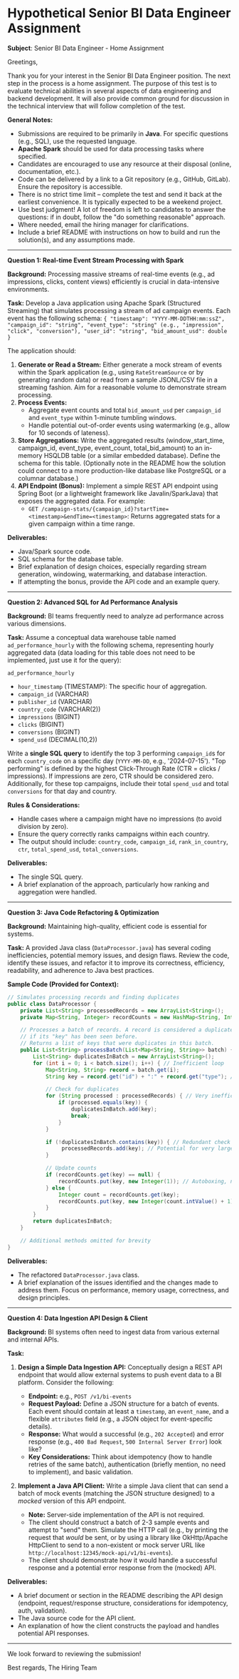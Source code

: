 # Hypothetical Senior BI Data Engineer Assignment

**Subject**: Senior BI Data Engineer - Home Assignment

Greetings,

Thank you for your interest in the Senior BI Data Engineer position. The next step in the process is a home assignment. The purpose of this test is to evaluate technical abilities in several aspects of data engineering and backend development. It will also provide common ground for discussion in the technical interview that will follow completion of the test.

**General Notes:**

- Submissions are required to be primarily in **Java**. For specific questions (e.g., SQL), use the requested language.
- **Apache Spark** should be used for data processing tasks where specified.
- Candidates are encouraged to use any resource at their disposal (online, documentation, etc.). 
- Code can be delivered by a link to a Git repository (e.g., GitHub, GitLab). Ensure the repository is accessible.
- There is no strict time limit – complete the test and send it back at the earliest convenience. It is typically expected to be a weekend project.
- Use best judgment! A lot of freedom is left to candidates to answer the questions: if in doubt, follow the "do something reasonable" approach.
- Where needed, email the hiring manager for clarifications.
- Include a brief README with instructions on how to build and run the solution(s), and any assumptions made.

---

**Question 1: Real-time Event Stream Processing with Spark**

**Background:** Processing massive streams of real-time events (e.g., ad impressions, clicks, content views) efficiently is crucial in data-intensive environments.

**Task:**
Develop a Java application using Apache Spark (Structured Streaming) that simulates processing a stream of ad campaign events. Each event has the following schema:
`{ "timestamp": "YYYY-MM-DDTHH:mm:ssZ", "campaign_id": "string", "event_type": "string" (e.g., "impression", "click", "conversion"), "user_id": "string", "bid_amount_usd": double }`

The application should:
1. **Generate or Read a Stream:** Either generate a mock stream of events within the Spark application (e.g., using `RateStreamSource` or by generating random data) or read from a sample JSONL/CSV file in a streaming fashion. Aim for a reasonable volume to demonstrate stream processing.
2. **Process Events:**
   - Aggregate event counts and total `bid_amount_usd` per `campaign_id` and `event_type` within 1-minute tumbling windows.
   - Handle potential out-of-order events using watermarking (e.g., allow for 10 seconds of lateness).
3. **Store Aggregations:** Write the aggregated results (window_start_time, campaign_id, event_type, event_count, total_bid_amount) to an in-memory HSQLDB table (or a similar embedded database). Define the schema for this table. (Optionally note in the README how the solution could connect to a more production-like database like PostgreSQL or a columnar database.)
4. **API Endpoint (Bonus):** Implement a simple REST API endpoint using Spring Boot (or a lightweight framework like Javalin/SparkJava) that exposes the aggregated data. For example:
   - `GET /campaign-stats/{campaign_id}?startTime=<timestamp>&endTime=<timestamp>`: Returns aggregated stats for a given campaign within a time range.

**Deliverables:**
- Java/Spark source code.
- SQL schema for the database table.
- Brief explanation of design choices, especially regarding stream generation, windowing, watermarking, and database interaction.
- If attempting the bonus, provide the API code and an example query.

---

**Question 2: Advanced SQL for Ad Performance Analysis**

**Background:** BI teams frequently need to analyze ad performance across various dimensions.

**Task:**
Assume a conceptual data warehouse table named `ad_performance_hourly` with the following schema, representing hourly aggregated data (data loading for this table does not need to be implemented, just use it for the query):

`ad_performance_hourly`
- `hour_timestamp` (TIMESTAMP): The specific hour of aggregation.
- `campaign_id` (VARCHAR)
- `publisher_id` (VARCHAR)
- `country_code` (VARCHAR(2))
- `impressions` (BIGINT)
- `clicks` (BIGINT)
- `conversions` (BIGINT)
- `spend_usd` (DECIMAL(10,2))

Write a **single SQL query** to identify the top 3 performing `campaign_id`s for each `country_code` on a specific day (`YYYY-MM-DD`, e.g., '2024-07-15'). "Top performing" is defined by the highest Click-Through Rate (CTR = clicks / impressions). If impressions are zero, CTR should be considered zero.
Additionally, for these top campaigns, include their total `spend_usd` and total `conversions` for that day and country.

**Rules & Considerations:**
- Handle cases where a campaign might have no impressions (to avoid division by zero).
- Ensure the query correctly ranks campaigns within each country.
- The output should include: `country_code`, `campaign_id`, `rank_in_country`, `ctr`, `total_spend_usd`, `total_conversions`.

**Deliverables:**
- The single SQL query.
- A brief explanation of the approach, particularly how ranking and aggregation were handled.

---

**Question 3: Java Code Refactoring & Optimization**

**Background:** Maintaining high-quality, efficient code is essential for systems.

**Task:**
A provided Java class (`DataProcessor.java`) has several coding inefficiencies, potential memory issues, and design flaws. Review the code, identify these issues, and refactor it to improve its correctness, efficiency, readability, and adherence to Java best practices.

**Sample Code (Provided for Context):**
```java
// Simulates processing records and finding duplicates
public class DataProcessor {
    private List<String> processedRecords = new ArrayList<String>();
    private Map<String, Integer> recordCounts = new HashMap<String, Integer>();

    // Processes a batch of records. A record is considered a duplicate
    // if its "key" has been seen before.
    // Returns a list of keys that were duplicates in this batch.
    public List<String> processBatch(List<Map<String, String>> batch) {
        List<String> duplicatesInBatch = new ArrayList<String>();
        for (int i = 0; i < batch.size(); i++) { // Inefficient loop
            Map<String, String> record = batch.get(i);
            String key = record.get("id") + ":" + record.get("type"); // Inefficient string concatenation

            // Check for duplicates
            for (String processed : processedRecords) { // Very inefficient check
                if (processed.equals(key)) {
                    duplicatesInBatch.add(key);
                    break;
                }
            }

            if (!duplicatesInBatch.contains(key)) { // Redundant check if already added
                 processedRecords.add(key); // Potential for very large list
            }

            // Update counts
            if (recordCounts.get(key) == null) {
                recordCounts.put(key, new Integer(1)); // Autoboxing, new Integer() is deprecated
            } else {
                Integer count = recordCounts.get(key);
                recordCounts.put(key, new Integer(count.intValue() + 1));
            }
        }
        return duplicatesInBatch;
    }

    // Additional methods omitted for brevity
}
```

**Deliverables:**
- The refactored `DataProcessor.java` class.
- A brief explanation of the issues identified and the changes made to address them. Focus on performance, memory usage, correctness, and design principles.

---

**Question 4: Data Ingestion API Design & Client**

**Background:** BI systems often need to ingest data from various external and internal APIs.

**Task:**
1. **Design a Simple Data Ingestion API:**
   Conceptually design a REST API endpoint that would allow external systems to push event data to a BI platform. Consider the following:
   - **Endpoint:** e.g., `POST /v1/bi-events`
   - **Request Payload:** Define a JSON structure for a batch of events. Each event should contain at least a `timestamp`, an `event_name`, and a flexible `attributes` field (e.g., a JSON object for event-specific details).
   - **Response:** What would a successful (e.g., `202 Accepted`) and error response (e.g., `400 Bad Request`, `500 Internal Server Error`) look like?
   - **Key Considerations:** Think about idempotency (how to handle retries of the same batch), authentication (briefly mention, no need to implement), and basic validation.

2. **Implement a Java API Client:**
   Write a simple Java client that can send a batch of mock events (matching the JSON structure designed) to a *mocked* version of this API endpoint.
   - **Note:** Server-side implementation of the API is not required.
   - The client should construct a batch of 2-3 sample events and attempt to "send" them. Simulate the HTTP call (e.g., by printing the request that *would* be sent, or by using a library like OkHttp/Apache HttpClient to send to a non-existent or mock server URL like `http://localhost:12345/mock-api/v1/bi-events`).
   - The client should demonstrate how it would handle a successful response and a potential error response from the (mocked) API.

**Deliverables:**
- A brief document or section in the README describing the API design (endpoint, request/response structure, considerations for idempotency, auth, validation).
- The Java source code for the API client.
- An explanation of how the client constructs the payload and handles potential API responses.

---

We look forward to reviewing the submission!

Best regards,
The Hiring Team

